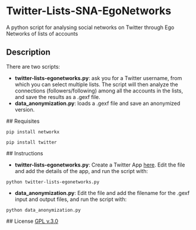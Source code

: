 # Twitter-Lists-SNA-EgoNetworks
A python script for analysing social networks on Twitter through Ego Networks of lists of accounts

## Description
There are two scripts:

- **twitter-lists-egonetworks.py**: ask you for a Twitter username, from which you can select multiple lists. The script will then analyze the connections (followers/following) among all the accounts in the lists, and save the results as a .gexf file.
- **data_anonymization.py**: loads a .gexf file and save an anonymized version. 

## Requisites

```
pip install networkx
```
```
pip install twitter
```

## Instructions

- **twitter-lists-egonetworks.py**: Create a Twitter App [here](https://apps.twitter.com/app/new). Edit the file and add the details of the app, and run the script with:
```
python twitter-lists-egonetworks.py
```
- **data_anonymization.py**: Edit the file and add the filename for the .gexf input and output files, and run the script with:
```
python data_anonymization.py
```

## License
[GPL v.3.0](http://www.gnu.org/licenses/gpl.html)

